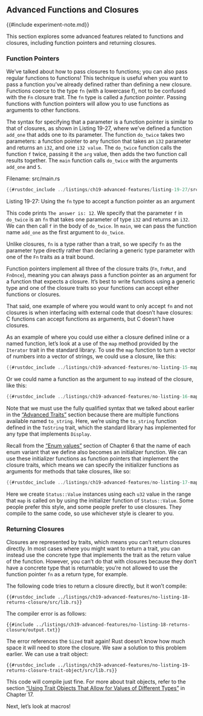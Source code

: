 ## Advanced Functions and Closures

{{#include experiment-note.md}}

This section explores some advanced features related to functions and closures,
including function pointers and returning closures.

### Function Pointers

We’ve talked about how to pass closures to functions; you can also pass regular
functions to functions! This technique is useful when you want to pass a
function you’ve already defined rather than defining a new closure. Functions
coerce to the type `fn` (with a lowercase f), not to be confused with the `Fn`
closure trait. The `fn` type is called a *function pointer*. Passing functions
with function pointers will allow you to use functions as arguments to other
functions.

The syntax for specifying that a parameter is a function pointer is similar to
that of closures, as shown in Listing 19-27, where we’ve defined a function
`add_one` that adds one to its parameter. The function `do_twice` takes two
parameters: a function pointer to any function that takes an `i32` parameter
and returns an `i32`, and one `i32 value`. The `do_twice` function calls the
function `f` twice, passing it the `arg` value, then adds the two function call
results together. The `main` function calls `do_twice` with the arguments
`add_one` and `5`.

<span class="filename">Filename: src/main.rs</span>

```rust
{{#rustdoc_include ../listings/ch19-advanced-features/listing-19-27/src/main.rs}}
```

<span class="caption">Listing 19-27: Using the `fn` type to accept a function
pointer as an argument</span>

This code prints `The answer is: 12`. We specify that the parameter `f` in
`do_twice` is an `fn` that takes one parameter of type `i32` and returns an
`i32`. We can then call `f` in the body of `do_twice`. In `main`, we can pass
the function name `add_one` as the first argument to `do_twice`.

Unlike closures, `fn` is a type rather than a trait, so we specify `fn` as the
parameter type directly rather than declaring a generic type parameter with one
of the `Fn` traits as a trait bound.

Function pointers implement all three of the closure traits (`Fn`, `FnMut`, and
`FnOnce`), meaning you can always pass a function pointer as an argument for a
function that expects a closure. It’s best to write functions using a generic
type and one of the closure traits so your functions can accept either
functions or closures.

That said, one example of where you would want to only accept `fn` and not
closures is when interfacing with external code that doesn’t have closures: C
functions can accept functions as arguments, but C doesn’t have closures.

As an example of where you could use either a closure defined inline or a named
function, let’s look at a use of the `map` method provided by the `Iterator`
trait in the standard library. To use the `map` function to turn a vector of
numbers into a vector of strings, we could use a closure, like this:

```rust
{{#rustdoc_include ../listings/ch19-advanced-features/no-listing-15-map-closure/src/main.rs:here}}
```

Or we could name a function as the argument to `map` instead of the closure,
like this:

```rust
{{#rustdoc_include ../listings/ch19-advanced-features/no-listing-16-map-function/src/main.rs:here}}
```

Note that we must use the fully qualified syntax that we talked about earlier
in the [“Advanced Traits”][advanced-traits]<!-- ignore --> section because
there are multiple functions available named `to_string`. Here, we’re using the
`to_string` function defined in the `ToString` trait, which the standard
library has implemented for any type that implements `Display`.

Recall from the [“Enum values”][enum-values]<!-- ignore --> section of Chapter
6 that the name of each enum variant that we define also becomes an initializer
function. We can use these initializer functions as function pointers that
implement the closure traits, which means we can specify the initializer
functions as arguments for methods that take closures, like so:

```rust
{{#rustdoc_include ../listings/ch19-advanced-features/no-listing-17-map-initializer/src/main.rs:here}}
```

Here we create `Status::Value` instances using each `u32` value in the range
that `map` is called on by using the initializer function of `Status::Value`.
Some people prefer this style, and some people prefer to use closures. They
compile to the same code, so use whichever style is clearer to you.

### Returning Closures

Closures are represented by traits, which means you can’t return closures
directly. In most cases where you might want to return a trait, you can instead
use the concrete type that implements the trait as the return value of the
function. However, you can’t do that with closures because they don’t have a
concrete type that is returnable; you’re not allowed to use the function
pointer `fn` as a return type, for example.

The following code tries to return a closure directly, but it won’t compile:

```rust,ignore,does_not_compile
{{#rustdoc_include ../listings/ch19-advanced-features/no-listing-18-returns-closure/src/lib.rs}}
```

The compiler error is as follows:

```console
{{#include ../listings/ch19-advanced-features/no-listing-18-returns-closure/output.txt}}
```

The error references the `Sized` trait again! Rust doesn’t know how much space
it will need to store the closure. We saw a solution to this problem earlier.
We can use a trait object:

```rust,noplayground
{{#rustdoc_include ../listings/ch19-advanced-features/no-listing-19-returns-closure-trait-object/src/lib.rs}}
```

This code will compile just fine. For more about trait objects, refer to the
section [“Using Trait Objects That Allow for Values of Different
Types”][using-trait-objects-that-allow-for-values-of-different-types]<!--
ignore --> in Chapter 17.

Next, let’s look at macros!

[advanced-traits]:
ch19-03-advanced-traits.html#advanced-traits
[enum-values]: ch06-01-defining-an-enum.html#enum-values
[using-trait-objects-that-allow-for-values-of-different-types]:
ch17-02-trait-objects.html#using-trait-objects-that-allow-for-values-of-different-types
